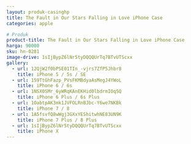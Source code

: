 ```yaml
---
layout: produk-casinghp
title: The Fault in Our Stars Falling in Love iPhone Case
categories: apple

# Produk
product-title: The Fault in Our Stars Falling in Love iPhone Case
harga: 90000
sku: hn-0281
image-drive: 1sIjBypZ6lNr5tyDQQQUrTq7BTvUTScxx
gallery:
  - url: 12QjW2f0bPSE01TIn_-vjrs7ZfP5Jhbr8
    title: iPhone 5 / 5s / SE
  - url: 159TtGhFazp_PVsFKMBdyaAsMegJ4YWoL
    title: iPhone 6 / 6s
  - url: 1NSX0SMr_6yWRqKAnEKHid0lbdrmIOqSQ
    title: iPhone 6 Plus / 6s Plus
  - url: 1OabtpAK3mk1JVFOLRnBJbc-Y6we7NKBk
    title: iPhone 7 / 8
  - url: 1A5fsvfQ8wWgj3GXxYEShitwhNE83UN9K
    title: iPhone 7 Plus / 8 Plus
  - url: 1sIjBypZ6lNr5tyDQQQUrTq7BTvUTScxx
    title: iPhone X
---
```

